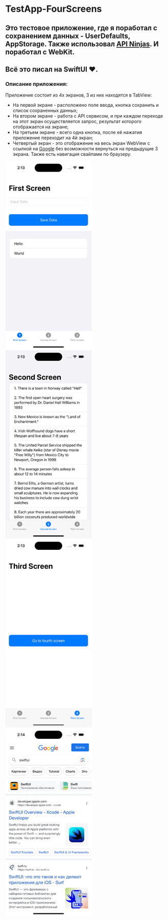 # TestApp-FourScreens

## Это тестовое приложение, где я поработал с сохранением данных - UserDefaults, AppStorage. Также использовал [API Ninjas](https://api.api-ninjas.com/v1/facts). И поработал с WebKit.
## Всё это писал на SwiftUI ❤️.

### Описание приложения:
Приложение состоит из 4х экранов, 3 из них находятся в TabView: 
- На первой экране - расположено поле ввода, кнопка сохранить и список сохраненных данных;
- На втором экране - работа с API сервисом, и при каждом переходе на этот экран осуществляется запрос, результат которого отображается на экране;
- На третьем экране - всего одна кнопка, после её нажатия приложение переходит на 4й экран;
- Четвертый экран - это отображение на весь экран WebView c ссылкой на [Google](google.com) без возможности вернуться на предыдущие 3 экрана. Также есть навигация свайпами по браузеру.


<div>
  <img src="Screenshots/ScreenOne.png" width="270" />
  <img src="Screenshots/ScreenTwo.png" width="270" />
  <img src="Screenshots/ScreenThree.png" width="270" />
  <img src="Screenshots/ScreenFour.png" width="270" />
</div>
